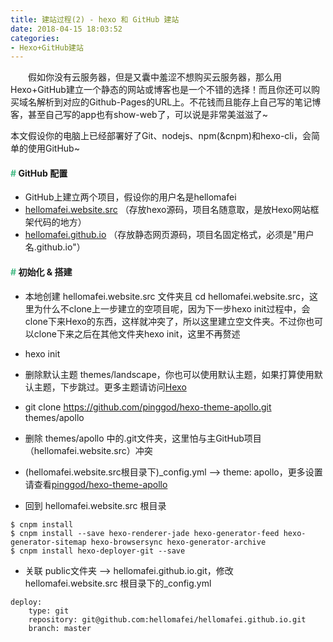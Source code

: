 ```yaml
---
title: 建站过程(2) - hexo 和 GitHub 建站
date: 2018-04-15 18:03:52
categories: 
- Hexo+GitHub建站
---
```


　　假如你没有云服务器，但是又囊中羞涩不想购买云服务器，那么用Hexo+GitHub建立一个静态的网站或博客也是一个不错的选择！而且你还可以购买域名解析到对应的Github-Pages的URL上。不花钱而且能存上自己写的笔记博客，甚至自己写的app也有show-web了，可以说是非常美滋滋了~

<!--more-->

<div class="tip">
本文假设你的电脑上已经部署好了Git、nodejs、npm(&cnpm)和hexo-cli，会简单的使用GitHub~
</div>

#### <font color="#42B983">#</font> GitHub 配置


- GitHub上建立两个项目，假设你的用户名是hellomafei
- [hellomafei.website.src](https://github.com/hellomafei/hellomafei.website.src) （存放hexo源码，项目名随意取，是放Hexo网站框架代码的地方）
- [hellomafei.github.io](https://github.com/hellomafei/hellomafei.github.io) （存放静态网页源码，项目名固定格式，必须是"用户名.github.io"）

    
#### <font color="#42B983">#</font> 初始化 & 搭建

- 本地创建 hellomafei.website.src 文件夹且 cd hellomafei.website.src，这里为什么不clone上一步建立的空项目呢，因为下一步hexo init过程中，会clone下来Hexo的东西，这样就冲突了，所以这里建立空文件夹。不过你也可以clone下来之后在其他文件夹hexo init，这里不再赘述
- hexo init
- 删除默认主题 themes/landscape，你也可以使用默认主题，如果打算使用默认主题，下步跳过。更多主题请访问[Hexo](https://hexo.io/themes/)
- git clone https://github.com/pinggod/hexo-theme-apollo.git themes/apollo
- 删除 themes/apollo 中的.git文件夹，这里怕与主GitHub项目（hellomafei.website.src）冲突
- (hellomafei.website.src根目录下)_config.yml --> theme: apollo，更多设置请查看[pinggod/hexo-theme-apollo](https://github.com/pinggod/hexo-theme-apollo)

- 回到 hellomafei.website.src 根目录
```
$ cnpm install
$ cnpm install --save hexo-renderer-jade hexo-generator-feed hexo-generator-sitemap hexo-browsersync hexo-generator-archive
$ cnpm install hexo-deployer-git --save
```

- 关联 public文件夹 --> hellomafei.github.io.git，修改hellomafei.website.src 根目录下的_config.yml
```
deploy:
    type: git
    repository: git@github.com:hellomafei/hellomafei.github.io.git
    branch: master
```
